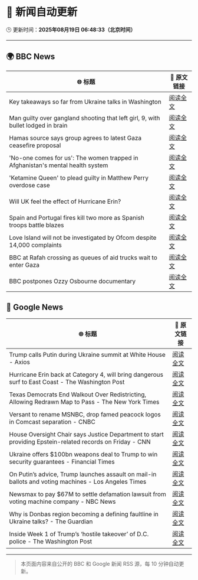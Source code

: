 # 🧠 新闻自动更新

🕒 更新时间：**2025年08月19日 06:48:33（北京时间）**

---

## 🌍 BBC News

| 🌐 标题 | 🔗 原文链接 |
|--------|-------------|
| Key takeaways so far from Ukraine talks in Washington | [阅读全文](https://www.bbc.com/news/articles/c5yp4jggrj2o?at_medium=RSS&at_campaign=rss) |
| Man guilty over gangland shooting that left girl, 9, with bullet lodged in brain | [阅读全文](https://www.bbc.com/news/articles/c939v7gejlpo?at_medium=RSS&at_campaign=rss) |
| Hamas source says group agrees to latest Gaza ceasefire proposal | [阅读全文](https://www.bbc.com/news/articles/ckgjye15zdlo?at_medium=RSS&at_campaign=rss) |
| 'No-one comes for us': The women trapped in Afghanistan's mental health system | [阅读全文](https://www.bbc.com/news/articles/c80dg700dego?at_medium=RSS&at_campaign=rss) |
| 'Ketamine Queen' to plead guilty in Matthew Perry overdose case | [阅读全文](https://www.bbc.com/news/articles/c62wnp7622po?at_medium=RSS&at_campaign=rss) |
| Will UK feel the effect of Hurricane Erin? | [阅读全文](https://www.bbc.com/weather/articles/cg7jy3jk2e4o?at_medium=RSS&at_campaign=rss) |
| Spain and Portugal fires kill two more as Spanish troops battle blazes | [阅读全文](https://www.bbc.com/news/articles/cz60y7npl32o?at_medium=RSS&at_campaign=rss) |
| Love Island will not be investigated by Ofcom despite 14,000 complaints | [阅读全文](https://www.bbc.com/news/articles/cj4wlpvdzjyo?at_medium=RSS&at_campaign=rss) |
| BBC at Rafah crossing as queues of aid trucks wait to enter Gaza | [阅读全文](https://www.bbc.com/news/videos/cev2nmwxe1po?at_medium=RSS&at_campaign=rss) |
| BBC postpones Ozzy Osbourne documentary | [阅读全文](https://www.bbc.com/news/articles/cly41jzxxmpo?at_medium=RSS&at_campaign=rss) |

## 📰 Google News

| 🌐 标题 | 🔗 原文链接 |
|--------|-------------|
| Trump calls Putin during Ukraine summit at White House - Axios | [阅读全文](https://news.google.com/rss/articles/CBMifkFVX3lxTE5pSUFsSW1PSkhUMzdfM0hnRERVaDkzXy00c0t1bmhIajR4RG1RY0NFN1FCeVhnWkJpU0ZPdURWSnFaVGgwZkdTTFVYRTZ3WnpuNGhqcHRFVGl4RGtfbWVqdEJrUHRFLWx3UGV0dTV3b0R3cmxINHh4cVBLODUtUQ?oc=5) |
| Hurricane Erin back at Category 4, will bring dangerous surf to East Coast - The Washington Post | [阅读全文](https://news.google.com/rss/articles/CBMilgFBVV95cUxPMmZCaWhmRDRGU1lVX1RWR1kyS1Z6NDFjaGk0VHVRX3ZudnlQRVl6LVhjaXgwdU9KTXZpTnQtX2Y1X2dZU1RsVlZ3QWZkN0lFWS1lN1NoMk9PNTh3cGZJV2xFMFk5dzdsMU1HR1dfbGVRbW9kWXVZemJWZ1VpUWZvVXo1UHhWUTJEY21iTDRlRW91MkNuSXc?oc=5) |
| Texas Democrats End Walkout Over Redistricting, Allowing Redrawn Map to Pass - The New York Times | [阅读全文](https://news.google.com/rss/articles/CBMiggFBVV95cUxPMkhfa3NYeElrNzVMSXl2cGowNkdYQkVBV1RwSGxwLWlidENkQlNmLXZEN1MzTk5udThFdWowMVptUnVrMm5yNHNXMl9ZVndVVHdWRnhWV2pLNXJ4NmZYX1dVdlhlRVJpYjN1T0t1RllJRzVPTTRjX1V2bXdEODRGQ0Fn?oc=5) |
| Versant to rename MSNBC, drop famed peacock logos in Comcast separation - CNBC | [阅读全文](https://news.google.com/rss/articles/CBMihgFBVV95cUxQNFlEUWIyUFpXS2dNaEUyZEpFckQtYnhWRXlVWVNfcHRxMkZnSm5WUWJZVGVMSkVBMHRXTDEtcXV0QmtMcWdnQ1A0NzAzaG5NbmlZTnBMUlA5Vnh6YVdtTkpkSnE1MUVQa1pYVXNEY0ZyYW5sOFhWOXFKcTBoSVZlUzFyWmRjd9IBiwFBVV95cUxPeVZDcGpoOExQcE9wQ091X210RVV0TWN5MVBybkRhQ0NPYlBYaEI4bV9ROUR1UG13WHJWZUF6aTUzTXJRZy1RUURoTXc1bktDS0VqYWdDcGlZUGxFU0hkYmtoWjNUeHRBMjR6VTRhVDNrb3BSWE5lRXBLNGpQV0poMXRsVFFJQVF3Q0Fj?oc=5) |
| House Oversight Chair says Justice Department to start providing Epstein-related records on Friday - CNN | [阅读全文](https://news.google.com/rss/articles/CBMid0FVX3lxTE42c2FwSm9hREd4R1REeng1azhBbXNad2pFM1FwODdFcDZDeXpBdFQ1alRyWUdwNTNmcXc4TE1xVExIWjViRG1JYlN5RV9JazhDVzBHYS1fQWxiYi14QlZkeER4UTN1Z01SWE9pZ0RfX1M2ZkktNHl30gF8QVVfeXFMUC1jcTFiaWxCVnptVmZRT0xsZ0Iyemc5dENlNjlTQ1Q3SzRtNmFXd0JEenZabmVPS29CbUhzUXN5YTVhcWlNd05xdWdud0FLRnlQYlF6Snd6dHFCVzE0T1VuSjhCQnlBc0hSbzV6N245QVVwVDFYbkg0bHAxNA?oc=5) |
| Ukraine offers $100bn weapons deal to Trump to win security guarantees - Financial Times | [阅读全文](https://news.google.com/rss/articles/CBMicEFVX3lxTE1lVjNIS1hJTEZZWTJJZVh4dzJwY3FlQ0t5RERVdlRmdUNPZGd6NFB0MUpWQXV1dGlaQk1Na1psNHZDZFlndkNmdUd1OHZjaHRaVmU0WGw3OHRaUVoxNnRMZzJTNFU3VzU2Zkl6ME5wTHE?oc=5) |
| On Putin’s advice, Trump launches assault on mail-in ballots and voting machines - Los Angeles Times | [阅读全文](https://news.google.com/rss/articles/CBMipAFBVV95cUxNN19LeGtwTHdYR2hKaXM5Z2dSSTEwbl9pejhIdnV5Nmp6RVZnY2ZGa0dyZGNoUmtfSWNLdnB6ejRhbUdOdFM4T2dkT2NhZmlVNUdTVk1pUFBIX1BGdklmRlQwanBWTm9SOEltRFU3MmhRdHcyWnJxdHhaeEFxN1JZR0gySXJxMG8xbkJ0eXY2dno1UVRjQkx0eE9ENTdxS2duaVdJOQ?oc=5) |
| Newsmax to pay $67M to settle defamation lawsuit from voting machine company - NBC News | [阅读全文](https://news.google.com/rss/articles/CBMisgFBVV95cUxNZ01lOWQ1ajRfNVJWWkkzZU42NllXZ1RUNVRXLW94Q3JoMWE0aXdDcndsbDY3MTJ2cTh0d1hXdVNOS3E3ODBPWTduRE1Yc3BMQXFKY2RPQWlxYjNFLTRTNnd6S0pVM1BmV3JmLU4zQmlPQ0hvcnpRN1ZEZjJ6MHJ3RG1mVXd1RzhiQ3NWVVdGZWszVEM1UDV1Q3Z1S1NiM054czdoRjhsXy1wbFVwTGRPcTRB0gFWQVVfeXFMTmxycGFLRGJuSldsRVQ5bjlXZFg1SndfVElHN3p0VGdJZzZTQTRNbE5nMFlwUFE3cFBYdV9keVRDT2lPV0dGRmw3dkh5c0xMV3g2eDNhZUE?oc=5) |
| Why is Donbas region becoming a defining faultline in Ukraine talks? - The Guardian | [阅读全文](https://news.google.com/rss/articles/CBMiqAFBVV95cUxQM2hzalRZU2U4RGdRcWJUYVBYVUhVeVZ4eFZULW1LcENXVkxZeUllZ005MnVqeTY3UHlEUExkZkFfbjJGZW1qTHRRWENRbVIxVWU4WTNvVk1BcndiMnVqd1JPbnlXazB2a00tT0cydENuLVJJWHVOa09VMUgyc0F1bk1CSEx3M1ZYZHZNWjBEdC1lWjdHUFlBWWYtYWRuUjVfaXJuT2p1OVc?oc=5) |
| Inside Week 1 of Trump’s ‘hostile takeover’ of D.C. police - The Washington Post | [阅读全文](https://news.google.com/rss/articles/CBMikAFBVV95cUxOM0w5cnV3eFZrYV94RllKTU82N2wxdGVianI0Sll0cjNYZUFJV2RqMWM1MHFtanFSSU5CcExiNlF2OXEzZXZVLXlqTXdCVWl6NEViWmZ1Q1NUdjFLOTZZc3lleUNoNnJmOTNsTTdLa0ZoUEw5T0R2dHQ1ZmwwMlpFb2dvWTl0eXpXOTZKNXp6RHE?oc=5) |

---
> 本页面内容来自公开的 BBC 和 Google 新闻 RSS 源，每 10 分钟自动更新。